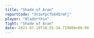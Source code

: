```yaml
---
title: "Shade of Aran"
reportCode: "3n1wYpcTb84QrmFj"
player: "Bladorthin"
fight: "Shade of Aran"
date: 2021-07-18T18:55:34.719000+00:00
---
```


